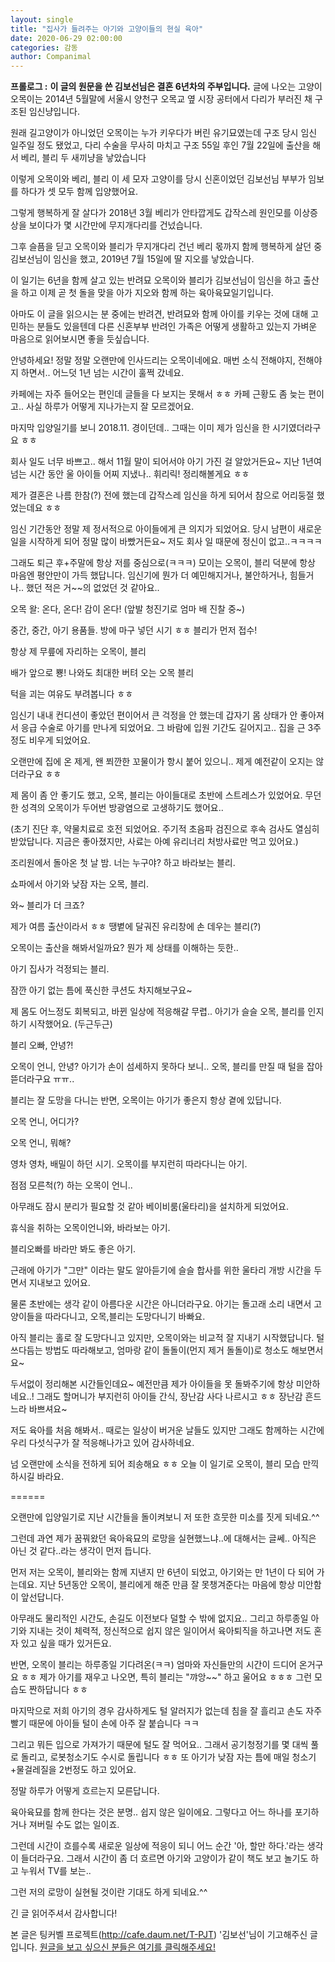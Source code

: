 ```yaml
---
layout: single
title: "집사가 들려주는 아기와 고양이들의 현실 육아"
date: 2020-06-29 02:00:00
categories: 감동
author: Companimal
---
```


**프롤로그 :** **이 글의 원문을 쓴 김보선님은 결혼 6년차의 주부입니다.** 글에 나오는 고양이 오목이는 2014년 5월말에 서울시 양천구 오목교 옆 시장 공터에서 다리가 부러진 채 구조된 임신냥입니다.

원래 길고양이가 아니었던 오목이는 누가 키우다가 버린 유기묘였는데 구조 당시 임신 일주일 정도 됐었고, 다리 수술을 무사히 마치고 구조 55일 후인 7월 22일에 출산을 해서 베리, 블리 두 새끼냥을 낳았습니다

이렇게 오목이와 베리, 블리 이 세 모자 고양이를 당시 신혼이었던 김보선님 부부가 임보를 하다가 셋 모두 함께 입양했어요.

그렇게 행복하게 잘 살다가 2018년 3월 베리가 안타깝게도 갑작스레 원인모를 이상증상을 보이다가 몇 시간만에 무지개다리를 건넜습니다.

그후 슬픔을 딛고 오목이와 블리가 무지개다리 건넌 베리 몫까지 함께 행복하게 살던 중 김보선님이 임신을 했고, 2019년 7월 15일에 딸 지오를 낳았습니다.

이 일기는 6년을 함께 살고 있는 반려묘 오목이와 블리가 김보선님이 임신을 하고 출산을 하고 이제 곧 첫 돌을 맞을 아가 지오와 함께 하는 육아육묘일기입니다.

아마도 이 글을 읽으시는 분 중에는 반려견, 반려묘와 함께 아이를 키우는 것에 대해 고민하는 분들도 있을텐데 다른 신혼부부 반려인 가족은 어떻게 생활하고 있는지 가벼운 마음으로 읽어보시면 좋을 듯싶습니다.

안녕하세요! 정말 정말 오랜만에 인사드리는 오목이네에요. 매번 소식 전해야지, 전해야지 하면서.. 어느덧 1년 넘는 시간이 훌쩍 갔네요.

카페에는 자주 들어오는 편인데 글들을 다 보지는 못해서 ㅎㅎ 카페 근황도 좀 늦는 편이고.. 사실 하루가 어떻게 지나가는지 잘 모르겠어요.

마지막 입양일기를 보니 2018.11. 경이던데.. 그때는 이미 제가 임신을 한 시기였더라구요 ㅎㅎ

회사 일도 너무 바쁘고.. 해서 11월 말이 되어서야 아기 가진 걸 알았거든요~ 지난 1년여 넘는 시간 동안 울 아이들 어찌 지냈나.. 휘리릭! 정리해볼게요 ㅎㅎ

제가 결혼은 나름 한참(?) 전에 했는데 갑작스레 임신을 하게 되어서 참으로 어리둥절 했었는데요 ㅎㅎ

임신 기간동안 정말 제 정서적으로 아이들에게 큰 의지가 되었어요. 당시 남편이 새로운 일을 시작하게 되어 정말 많이 바빴거든요~ 저도 회사 일 때문에 정신이 없고..ㅋㅋㅋㅋ

그래도 퇴근 후+주말에 항상 저를 중심으로(ㅋㅋㅋ) 모이는 오목이, 블리 덕분에 항상 마음엔 평안만이 가득 했답니다. 임신기에 뭔가 더 예민해지거나, 불안하거나, 힘들거나.. 했던 적은 거~~의 없었던 것 같아요..

오목 왈: 온다, 온다! 감이 온다! (앞발 청진기로 엄마 배 진찰 중~)

중간, 중간, 아기 용품들. 방에 마구 넣던 시기 ㅎㅎ 블리가 먼저 접수!

항상 제 무릎에 자리하는 오목이, 블리

배가 앞으로 뿅! 나와도 최대한 버텨 오는 오목 블리

턱을 괴는 여유도 부려봅니다 ㅎㅎ

임신기 내내 컨디션이 좋았던 편이어서 큰 걱정을 안 했는데 갑자기 몸 상태가 안 좋아져서 응급 수술로 아기를 만나게 되었어요. 그 바람에 입원 기간도 길어지고.. 집을 근 3주 정도 비우게 되었어요.

오랜만에 집에 온 제게, 왠 쬐깐한 꼬물이가 항시 붙어 있으니.. 제게 예전같이 오지는 않더라구요 ㅎㅎ

제 몸이 좀 안 좋기도 했고, 오목, 블리는 아이들대로 초반에 스트레스가 있었어요. 무던한 성격의 오목이가 두어번 방광염으로 고생하기도 했어요..

(초기 진단 후, 약물치료로 호전 되었어요. 주기적 초음파 검진으로 후속 검사도 열심히 받았답니다. 지금은 좋아졌지만, 사료는 아예 유리너리 처방사료만 먹고 있어요.)

조리원에서 돌아온 첫 날 밤. 너는 누구야? 하고 바라보는 블리.

쇼파에서 아기와 낮잠 자는 오목, 블리.

와~ 블리가 더 크죠?

제가 여름 출산이라서 ㅎㅎ 땡볕에 달궈진 유리창에 손 데우는 블리(?)

오목이는 출산을 해봐서일까요? 뭔가 제 상태를 이해하는 듯한..

아기 집사가 걱정되는 블리.

잠깐 아기 없는 틈에 푹신한 쿠션도 차지해보구요~

제 몸도 어느정도 회복되고, 바뀐 일상에 적응해갈 무렵.. 아기가 슬슬 오목, 블리를 인지하기 시작했어요. (두근두근)

블리 오빠, 안녕?!

오목이 언니, 안녕? 아기가 손이 섬세하지 못하다 보니.. 오목, 블리를 만질 때 털을 잡아 뜯더라구요 ㅠㅠ..

블리는 잘 도망을 다니는 반면, 오목이는 아기가 좋은지 항상 곁에 있답니다.

오목 언니, 어디가?

오목 언니, 뭐해?

영차 영차, 배밀이 하던 시기. 오목이를 부지런히 따라다니는 아기.

점점 모른척(?) 하는 오목이 언니..

아무래도 잠시 분리가 필요할 것 같아 베이비룸(울타리)을 설치하게 되었어요.

휴식을 취하는 오목이언니와, 바라보는 아기.

블리오빠를 바라만 봐도 좋은 아기.

근래에 아기가 "그만" 이라는 말도 알아듣기에 슬슬 합사를 위한 울타리 개방 시간을 두면서 지내보고 있어요.

물론 초반에는 생각 같이 아름다운 시간은 아니더라구요. 아기는 돌고래 소리 내면서 고양이들을 따라다니고, 오목,블리는 도망다니기 바빠요.

아직 블리는 홀로 잘 도망다니고 있지만, 오목이와는 비교적 잘 지내기 시작했답니다. 털 쓰다듬는 방법도 따라해보고, 엄마랑 같이 돌돌이(먼지 제거 돌돌이)로 청소도 해보면서요~

두서없이 정리해본 시간들인데요~ 예전만큼 제가 아이들을 못 돌봐주기에 항상 미안하네요..! 그래도 할머니가 부지런히 아이들 간식, 장난감 사다 나르시고 ㅎㅎ 장난감 흔드느라 바쁘셔요~

저도 육아를 처음 해봐서.. 때로는 일상이 버거운 날들도 있지만 그래도 함께하는 시간에 우리 다섯식구가 잘 적응해나가고 있어 감사하네요.

넘 오랜만에 소식을 전하게 되어 죄송해요 ㅎㅎ 오늘 이 일기로 오목이, 블리 모습 만끽하시길 바라요.

======

오랜만에 입양일기로 지난 시간들을 돌이켜보니 저 또한 흐뭇한 미소를 짓게 되네요.^^

그런데 과연 제가 꿈꿔왔던 육아육묘의 로망을 실현했느냐..에 대해서는 글쎄.. 아직은 아닌 것 같다..라는 생각이 먼저 듭니다.

먼저 저는 오목이, 블리와는 함께 지낸지 만 6년이 되었고, 아기와는 만 1년이 다 되어 가는데요. 지난 5년동안 오목이, 블리에게 해준 만큼 잘 못챙겨준다는 마음에 항상 미안함이 앞선답니다.

아무래도 물리적인 시간도, 손길도 이전보다 덜할 수 밖에 없지요.. 그리고 하루종일 아기와 지내는 것이 체력적, 정신적으로 쉽지 않은 일이어서 육아퇴직을 하고나면 저도 혼자 있고 싶을 때가 있거든요.

반면, 오목이 블리는 하루종일 기다려온(ㅋㅋ) 엄마와 자신들만의 시간이 드디어 온거구요 ㅎㅎ 제가 아기를 재우고 나오면, 특히 블리는 "꺄앙~~" 하고 울어요 ㅎㅎㅎ 그런 모습도 짠하답니다 ㅎㅎ

마지막으로 저희 아기의 경우 감사하게도 털 알러지가 없는데 침을 잘 흘리고 손도 자주 빨기 때문에 아이들 털이 손에 아주 잘 붙습니다 ㅋㅋ

​그리고 뭐든 입으로 가져가기 때문에 털도 잘 먹어요.. 그래서 공기청정기를 몇 대씩 풀로 돌리고, 로봇청소기도 수시로 돌립니다 ㅎㅎ 또 아기가 낮잠 자는 틈에 매일 청소기+물걸레질을 2번정도 하고 있어요.

정말 하루가 어떻게 흐르는지 모른답니다.

육아육묘를 함께 한다는 것은 분명.. 쉽지 않은 일이에요. 그렇다고 어느 하나를 포기하거나 져버릴 수도 없는 일이죠.

그런데 시간이 흐를수록 새로운 일상에 적응이 되니 어느 순간 '아, 할만 하다.'라는 생각이 들더라구요. 그래서 시간이 좀 더 흐르면 아기와 고양이가 같이 책도 보고 놀기도 하고 누워서 TV를 보는..

그런 저의 로망이 실현될 것이란 기대도 하게 되네요.^^

긴 글 읽어주셔서 감사합니다!

본 글은 팅커벨 프로젝트(http://cafe.daum.net/T-PJT) '김보선'님이 기고해주신 글입니다. [원글을 보고 싶으신 분들은 여기를 클릭해주세요!](https://blog.naver.com/tinkerbell-project/222013757647)
